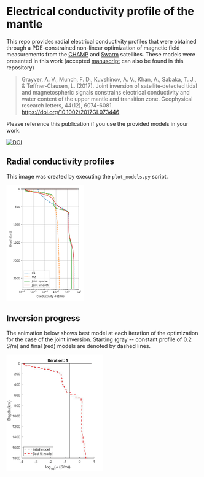 # Electrical conductivity profile of the mantle

This repo provides radial electrical conductivity profiles that were obtained through a PDE-constrained non-linear optimization of magnetic field measurements from the [CHAMP](https://directory.eoportal.org/web/eoportal/satellite-missions/c-missions/champ) and [Swarm](https://earth.esa.int/web/guest/missions/esa-operational-eo-missions/swarm) satellites. These models were presented in this work (accepted [manuscript](Manuscript.pdf) can also be found in this repository)

> Grayver, A. V., Munch, F. D., Kuvshinov, A. V., Khan, A., Sabaka, T. J., & Tøffner‐Clausen, L. (2017). Joint inversion of satellite‐detected tidal and magnetospheric signals constrains electrical conductivity and water content of the upper mantle and transition zone. Geophysical research letters, 44(12), 6074-6081.
> https://doi.org/10.1002/2017GL073446

Please reference this publication if you use the provided models in your work.

[![DOI](https://zenodo.org/badge/278647927.svg)](https://zenodo.org/badge/latestdoi/278647927)

## Radial conductivity profiles

This image was created by executing the `plot_models.py` script.

<img src="models.png" width="40%" height="35%">

## Inversion progress

The animation below shows best model at each iteration of the optimization for the case of the joint inversion. Starting (gray -- constant profile of 0.2 S/m) and final (red) models are denoted by dashed lines.

<img src="inversion.gif" width="50%" height="50%">
